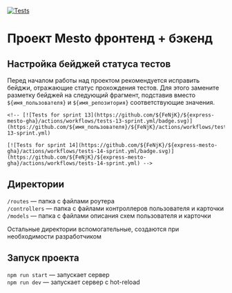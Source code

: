 
[![Tests](https://github.com/FeNjK/express-mesto-gha/actions/workflows/tests-13-sprint.yml/badge.svg)](https://github.com/FeNjK/express-mesto-gha/actions/workflows/tests-13-sprint.yml) <!-- [![Tests](https://github.com/FeNjK/express-mesto-gha/actions/workflows/tests-14-sprint.yml/badge.svg)](https://github.com/FeNjK/express-mesto-gha/actions/workflows/tests-14-sprint.yml) -->
# Проект Mesto фронтенд + бэкенд 

## Настройка бейджей статуса тестов
Перед началом работы над проектом рекомендуется исправить бейджи, отражающие статус прохождения тестов.
Для этого замените разметку бейджей на следующий фрагмент, подставив вместо `${имя_пользователя}` и `${имя_репозитория}` соответствующие значения.

```
<!-- [![Tests for sprint 13](https://github.com/${FeNjK}/${express-mesto-gha}/actions/workflows/tests-13-sprint.yml/badge.svg)](https://github.com/${имя_пользователя}/${FeNjK}/actions/workflows/tests-13-sprint.yml) 

[![Tests for sprint 14](https://github.com/${FeNjK}/${express-mesto-gha}/actions/workflows/tests-14-sprint.yml/badge.svg)](https://github.com/${FeNjK}/${express-mesto-gha}/actions/workflows/tests-14-sprint.yml) -->
```

## Директории

`/routes` — папка с файлами роутера  
`/controllers` — папка с файлами контроллеров пользователя и карточки   
`/models` — папка с файлами описания схем пользователя и карточки  
  
Остальные директории вспомогательные, создаются при необходимости разработчиком

## Запуск проекта

`npm run start` — запускает сервер   
`npm run dev` — запускает сервер с hot-reload
